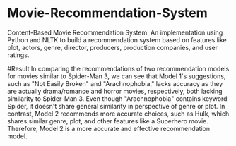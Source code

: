 # Movie-Recommendation-System
Content-Based Movie Recommendation System: An implementation using Python and NLTK to build a recommendation system based on features like plot, actors, genre, director, producers, production companies, and user ratings.




#Result
In comparing the recommendations of two recommendation models for movies similar to Spider-Man 3, we can see that Model 1's suggestions, such as "Not Easily Broken" and "Arachnophobia," lacks accuracy as they are actually drama/romance and horror movies, respectively, both lacking similarity to Spider-Man 3. Even though "Arachnophobia" contains keyword Spider, it doesn't share general similarity in perspective of genre or plot. In contrast, Model 2 recommends more accurate choices, such as Hulk, which shares similar genre, plot, and other features like a Superhero movie. Therefore, Model 2 is a more accurate and effective recommendation model.
